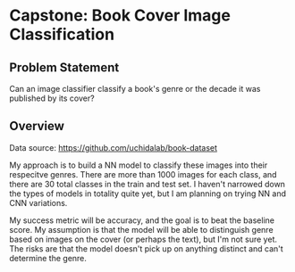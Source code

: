 # Capstone: Book Cover Image Classification

## Problem Statement

Can an image classifier classify a book's genre or the decade it was published by its cover?

## Overview

Data source: https://github.com/uchidalab/book-dataset

My approach is to build a NN model to classify these images into their respecitve genres. There are more than 1000 images for each class, and there are 30 total classes in the train and test set. I haven't narrowed down the types of models in totality quite yet, but I am planning on trying NN and CNN variations.

My success metric will be accuracy, and the goal is to beat the baseline score. My assumption is that the model will be able to distinguish genre based on images on the cover (or perhaps the text), but I'm not sure yet. The risks are that the model doesn't pick up on anything distinct and can't determine the genre.
